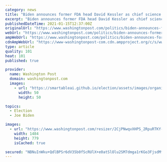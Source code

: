 ```yaml
---
category: news
title: "Biden announces former FDA head David Kessler as chief science officer for vaccine drive to stop spread of coronavirus"
excerpt: "Biden announces former FDA head David Kessler as chief science officer for vaccine drive to stop spread of coronavirus"
publishedDateTime: 2021-01-15T12:37:00Z
originalUrl: "https://www.washingtonpost.com/politics/biden-announces-former-fda-head-david-kessler-as-chief-science-officer-for-vaccine-drive-to-stop-spread-of-coronavirus/2021/01/15/aeb5b86c-572d-11eb-acc5-92d2819a1ccb_story.html"
webUrl: "https://www.washingtonpost.com/politics/biden-announces-former-fda-head-david-kessler-as-chief-science-officer-for-vaccine-drive-to-stop-spread-of-coronavirus/2021/01/15/aeb5b86c-572d-11eb-acc5-92d2819a1ccb_story.html"
ampWebUrl: "https://www.washingtonpost.com/politics/biden-announces-former-fda-head-david-kessler-as-chief-science-officer-for-vaccine-drive-to-stop-spread-of-coronavirus/2021/01/15/aeb5b86c-572d-11eb-acc5-92d2819a1ccb_story.html?outputType=amp"
cdnAmpWebUrl: "https://www-washingtonpost-com.cdn.ampproject.org/c/s/www.washingtonpost.com/politics/biden-announces-former-fda-head-david-kessler-as-chief-science-officer-for-vaccine-drive-to-stop-spread-of-coronavirus/2021/01/15/aeb5b86c-572d-11eb-acc5-92d2819a1ccb_story.html?outputType=amp"
type: article
quality: 101
heat: 101
published: true

provider:
  name: Washington Post
  domain: washingtonpost.com
  images:
    - url: "https://smartableai.github.io/election/assets/images/organizations/washingtonpost.com-50x50.jpg"
      width: 50
      height: 50

topics:
  - Election
  - Joe Biden

images:
  - url: "https://www.washingtonpost.com/resizer/2CjPNwqvXHPS_2RpuRTKY-p3eVo=/1484x0/www.washingtonpost.com/pb/resources/img/twp-social-share.png"
    width: 1484
    height: 779
    isCached: true

secured: "NBNuInWku+QdlBPSr6dV35b0fScRUlX+e0atSlOlu2SM7dmga1rKGo3FjsdMfkrubxesY2uDsWwiQme4ngryJmkbookoswWNnepRL0FauZj4O5rnd7YZ0T9FaNIRCO3vYlfxHhpTg3ec8sd1a0UmIyDRHXNkEqO3oD4xtLb5iQER0C9NR7PNgxHFg5kOMqTyByQ41SIbCObv5PqYruABQneX9x+j18Zl0nGU4nkzq/04zdJzfKw6szwfQdL+E6dDs7M/wyEgJ7PTT31XMgzHOnn1VeU8M/BJb0WuNhuZ4CWO92fLyLmx04xkdnXDqe2AuV2KzhKs6ydIRlsjn3882SB/6xM1oJ9cgXfTBfpAQYU=;RV9LXsDO5QpaT2GF2uwgQA=="
---
```



